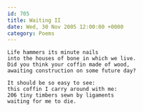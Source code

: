 ```yaml
---
id: 705
title: Waiting II
date: Wed, 30 Nov 2005 12:00:00 +0000
category: Poems
---
```


    Life hammers its minute nails  
    into the houses of bone in which we live.  
    Did you think your coffin made of wood,  
    awaiting construction on some future day?

    It should be so easy to see:  
    this coffin I carry around with me:  
    206 tiny timbers sewn by ligaments  
    waiting for me to die.


